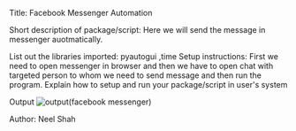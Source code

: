 Title: Facebook Messenger Automation

Short description of package/script: Here we will send the message in messenger auotmatically.



List out the libraries imported: pyautogui ,time
Setup instructions: First we need to open messenger in browser and then we have to open chat with targeted person to whom we need to send message and then run the program.
Explain how to setup and run your package/script in user's system



Output
![output(facebook messenger)](https://user-images.githubusercontent.com/71593494/121766351-c1036b80-cb6e-11eb-9603-aaf23d394581.png)


Author:
Neel Shah

